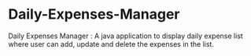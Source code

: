 # Daily-Expenses-Manager
Daily Expenses Manager : A java application to display daily expense list where user can add, update and delete the expenses in the list.
